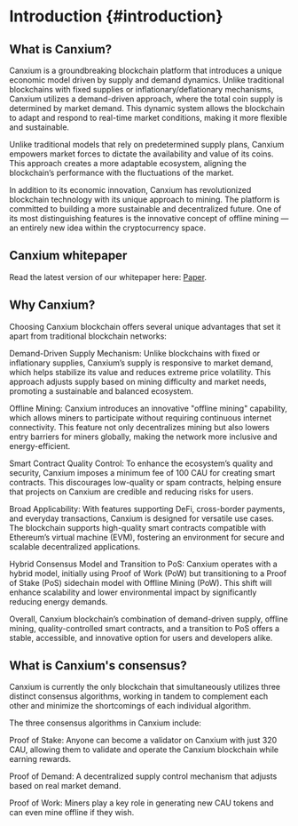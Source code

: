 # Introduction {#introduction}

## What is Canxium?

Canxium is a groundbreaking blockchain platform that introduces a unique economic model driven by supply and demand dynamics. Unlike traditional blockchains with fixed supplies or inflationary/deflationary mechanisms, Canxium utilizes a demand-driven approach, where the total coin supply is determined by market demand. This dynamic system allows the blockchain to adapt and respond to real-time market conditions, making it more flexible and sustainable.

Unlike traditional models that rely on predetermined supply plans, Canxium empowers market forces to dictate the availability and value of its coins. This approach creates a more adaptable ecosystem, aligning the blockchain’s performance with the fluctuations of the market.

In addition to its economic innovation, Canxium has revolutionized blockchain technology with its unique approach to mining. The platform is committed to building a more sustainable and decentralized future. One of its most distinguishing features is the innovative concept of offline mining — an entirely new idea within the cryptocurrency space.

## Canxium whitepaper
Read the latest version of our whitepaper here: [Paper](/paper/abstract.html).

## Why Canxium?

Choosing Canxium blockchain offers several unique advantages that set it apart from traditional blockchain networks:

Demand-Driven Supply Mechanism: Unlike blockchains with fixed or inflationary supplies, Canxium’s supply is responsive to market demand, which helps stabilize its value and reduces extreme price volatility. This approach adjusts supply based on mining difficulty and market needs, promoting a sustainable and balanced ecosystem​.

Offline Mining: Canxium introduces an innovative "offline mining" capability, which allows miners to participate without requiring continuous internet connectivity. This feature not only decentralizes mining but also lowers entry barriers for miners globally, making the network more inclusive and energy-efficient​.

Smart Contract Quality Control: To enhance the ecosystem’s quality and security, Canxium imposes a minimum fee of 100 CAU for creating smart contracts. This discourages low-quality or spam contracts, helping ensure that projects on Canxium are credible and reducing risks for users​.

Broad Applicability: With features supporting DeFi, cross-border payments, and everyday transactions, Canxium is designed for versatile use cases. The blockchain supports high-quality smart contracts compatible with Ethereum’s virtual machine (EVM), fostering an environment for secure and scalable decentralized applications​.

Hybrid Consensus Model and Transition to PoS: Canxium operates with a hybrid model, initially using Proof of Work (PoW) but transitioning to a Proof of Stake (PoS) sidechain model with Offline Mining (PoW). This shift will enhance scalability and lower environmental impact by significantly reducing energy demands​.

Overall, Canxium blockchain’s combination of demand-driven supply, offline mining, quality-controlled smart contracts, and a transition to PoS offers a stable, accessible, and innovative option for users and developers alike.

## What is Canxium's consensus?

Canxium is currently the only blockchain that simultaneously utilizes three distinct consensus algorithms, working in tandem to complement each other and minimize the shortcomings of each individual algorithm.

The three consensus algorithms in Canxium include:

Proof of Stake: Anyone can become a validator on Canxium with just 320 CAU, allowing them to validate and operate the Canxium blockchain while earning rewards.

Proof of Demand: A decentralized supply control mechanism that adjusts based on real market demand.

Proof of Work: Miners play a key role in generating new CAU tokens and can even mine offline if they wish.